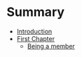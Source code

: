 # Summary

* [Introduction](README.md)
* [First Chapter](chapter1.md)
  * [Being a member](being_a_member.md)

